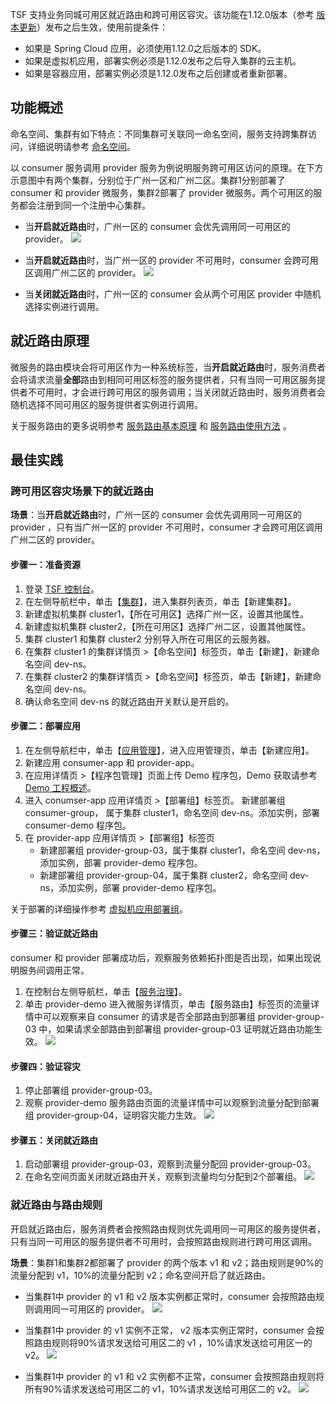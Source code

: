 TSF 支持业务同城可用区就近路由和跨可用区容灾。该功能在1.12.0版本（参考 [版本更新](https://cloud.tencent.com/document/product/649/19020)）发布之后生效，使用前提条件：
- 如果是 Spring Cloud 应用，必须使用1.12.0之后版本的 SDK。
- 如果是虚拟机应用，部署实例必须是1.12.0发布之后导入集群的云主机。
- 如果是容器应用，部署实例必须是1.12.0发布之后创建或者重新部署。

## 功能概述
命名空间、集群有如下特点：不同集群可关联同一命名空间，服务支持跨集群访问，详细说明请参考 [命名空间](https://cloud.tencent.com/document/product/649/15522)。

以 consumer 服务调用 provider 服务为例说明服务跨可用区访问的原理。在下方示意图中有两个集群，分别位于广州一区和广州二区。集群1分别部署了 consumer 和 provider 微服务，集群2部署了 provider 微服务。两个可用区的服务都会注册到同一个注册中心集群。

- 当**开启就近路由**时，广州一区的 consumer 会优先调用同一可用区的 provider。 
  ![](https://main.qcloudimg.com/raw/025e9d3b499d14601266da19c35dd04a.png)

- 当**开启就近路由**时，当广州一区的 provider 不可用时，consumer 会跨可用区调用广州二区的 provider。
  ![](https://main.qcloudimg.com/raw/ff139f32f9bbcbe4050ab9c77381f521.png)

- 当**关闭就近路由**时，广州一区的 consumer 会从两个可用区 provider 中随机选择实例进行调用。
  

## 就近路由原理
微服务的路由模块会将可用区作为一种系统标签，当**开启就近路由**时，服务消费者会将请求流量**全部**路由到相同可用区标签的服务提供者，只有当同一可用区服务提供者不可用时，才会进行跨可用区的服务调用；当关闭就近路由时，服务消费者会随机选择不同可用区的服务提供者实例进行调用。

关于服务路由的更多说明参考 [服务路由基本原理](https://cloud.tencent.com/document/product/649/18860) 和 [服务路由使用方法](https://cloud.tencent.com/document/product/649/18861) 。


## 最佳实践
### 跨可用区容灾场景下的就近路由
**场景**：当**开启就近路由**时，广州一区的 consumer 会优先调用同一可用区的 provider ，只有当广州一区的 provider 不可用时，consumer 才会跨可用区调用广州二区的 provider。

#### 步骤一：准备资源
1. 登录 [TSF 控制台](https://console.cloud.tencent.com/tsf)。
2. 在左侧导航栏中，单击【[集群](https://console.cloud.tencent.com/tsf/cluster)】，进入集群列表页，单击【新建集群】。
3. 新建虚拟机集群 cluster1，【所在可用区】选择广州一区，设置其他属性。
4. 新建虚拟机集群 cluster2，【所在可用区】选择广州二区，设置其他属性。
5. 集群 cluster1 和集群 cluster2 分别导入所在可用区的云服务器。
6. 在集群 cluster1 的集群详情页 >【命名空间】标签页，单击【新建】，新建命名空间 dev-ns。
7. 在集群 cluster2 的集群详情页 >【命名空间】标签页，单击【新建】，新建命名空间 dev-ns。
8. 确认命名空间 dev-ns 的就近路由开关默认是开启的。

#### 步骤二：部署应用
1. 在左侧导航栏中，单击【[应用管理](https://console.cloud.tencent.com/tsf/app)】，进入应用管理页，单击【新建应用】。
2. 新建应用 consumer-app 和 provider-app。
3. 在应用详情页 >【程序包管理】页面上传 Demo 程序包，Demo 获取请参考 [Demo 工程概述](https://cloud.tencent.com/document/product/649/20261)。
4. 进入 conumser-app 应用详情页 >【部署组】标签页。
   新建部署组 consumer-group， 属于集群 cluster1，命名空间 dev-ns。添加实例，部署 consumer-demo 程序包。
5. 在 provider-app 应用详情页 >【部署组】标签页
   - 新建部署组 provider-group-03，属于集群 cluster1，命名空间 dev-ns，添加实例，部署 provider-demo 程序包。
   - 新建部署组 provider-group-04，属于集群 cluster2，命名空间 dev-ns，添加实例，部署 provider-demo 程序包。

关于部署的详细操作参考 [虚拟机应用部署组](https://cloud.tencent.com/document/product/649/15524)。

#### 步骤三：验证就近路由
consumer 和 provider 部署成功后，观察服务依赖拓扑图是否出现，如果出现说明服务间调用正常。
1. 在控制台左侧导航栏，单击【[服务治理](https://console.cloud.tencent.com/tsf/service)】。
2. 单击 provider-demo 进入微服务详情页，单击【服务路由】标签页的流量详情中可以观察来自 consumer 的请求是否全部路由到部署组 provider-group-03 中，如果请求全部路由到部署组 provider-group-03  证明就近路由功能生效。
![](https://main.qcloudimg.com/raw/deb1fb55afc51b66f16ba3bd855b1d11.png)

#### 步骤四：验证容灾
1. 停止部署组 provider-group-03。
2. 观察 provider-demo 服务路由页面的流量详情中可以观察到流量分配到部署组 provider-group-04，证明容灾能力生效。 
![](https://main.qcloudimg.com/raw/2a368c1aad8e1278c8d09a4ea2834e07.png)

#### 步骤五：关闭就近路由
1. 启动部署组 provider-group-03，观察到流量分配回 provider-group-03。
2. 在命名空间页面关闭就近路由开关，观察到流量均匀分配到2个部署组。
 ![](https://main.qcloudimg.com/raw/0cbcb5d5741f6d9da129bc0d5b7b5fed.png)

### 就近路由与路由规则
开启就近路由后，服务消费者会按照路由规则优先调用同一可用区的服务提供者，只有当同一可用区的服务提供者不可用时，会按照路由规则进行跨可用区调用。

**场景**：集群1和集群2都部署了 provider 的两个版本 v1 和 v2；路由规则是90%的流量分配到  v1，10%的流量分配到 v2；命名空间开启了就近路由。

- 当集群1中 provider 的 v1 和 v2 版本实例都正常时，consumer 会按照路由规则调用同一可用区的 provider。
![](https://main.qcloudimg.com/raw/8cddb2ea8108a60f813c8caeef19b836.png)

- 当集群1中 provider 的 v1 实例不正常， v2 版本实例正常时，consumer 会按照路由规则将90%请求发送给可用区二的 v1 ，10%请求发送给可用区一的 v2。
![](https://main.qcloudimg.com/raw/2b508359bd9dc56d92f3df253b2f7017.png)

- 当集群1中 provider 的 v1 和 v2 实例都不正常，consumer 会按照路由规则将所有90%请求发送给可用区二的 v1，10%请求发送给可用区二的 v2。
![](https://main.qcloudimg.com/raw/100d3e73f573b2511e1632f33e1b8833.png)


